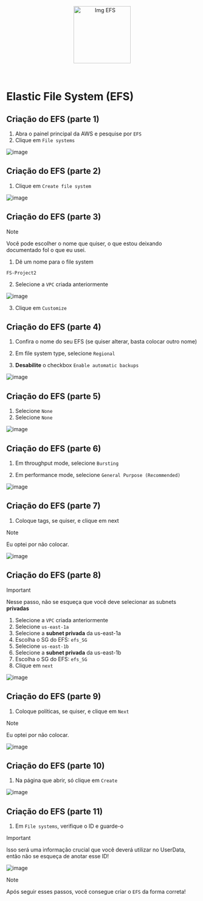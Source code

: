 <p align="center">
  <img src="https://github.com/user-attachments/assets/1771a917-45b2-4bdd-82ed-91a6a2e50b80" alt="Img EFS" width="150">
</p>
<br>

# Elastic File System (EFS)

## Criação do EFS (parte 1)

1. Abra o painel principal da AWS e pesquise por `EFS`
2. Clique em `File systems`

![image](https://github.com/user-attachments/assets/4dc1d97f-7bb7-4152-894e-8001b8488a60)

## Criação do EFS (parte 2)

1. Clique em `Create file system`

![image](https://github.com/user-attachments/assets/f7c30818-2e3c-40e1-87ac-9f47beb8c746)

## Criação do EFS (parte 3)

> [!NOTE]
> Você pode escolher o nome que quiser, o que estou deixando documentado foI o que eu usei.

1. Dê um nome para o file system

`FS-Project2`

2. Selecione a `VPC` criada anteriormente

![image](https://github.com/user-attachments/assets/9aeb86da-4165-4af9-b925-3c070e2f88e1)

3. Clique em `Customize`

## Criação do EFS (parte 4)

1. Confira o nome do seu EFS (se quiser alterar, basta colocar outro nome)

2. Em file system type, selecione `Regional`

3. **Desabilite** o checkbox `Enable automatic backups`

![image](https://github.com/user-attachments/assets/5a006d4c-87e8-4015-8bb0-c584614c441a)

## Criação do EFS (parte 5)

1. Selecione `None`
2. Selecione `None`

![image](https://github.com/user-attachments/assets/c0dfaabf-74e5-4d31-9134-c0e01a28b8e4)

## Criação do EFS (parte 6)

1. Em throughput mode, selecione `Bursting`

2. Em performance mode, selecione `General Purpose (Recommended)`

![image](https://github.com/user-attachments/assets/1c8396ef-132b-40f3-8c49-7d3b7fcc7bcf)


## Criação do EFS (parte 7)

1. Coloque tags, se quiser, e clique em next

> [!NOTE]
> Eu optei por não colocar.

![image](https://github.com/user-attachments/assets/1304c264-0311-45ae-b421-41b0511f7d16)

## Criação do EFS (parte 8)

> [!IMPORTANT]
> Nesse passo, não se esqueça que você deve selecionar as subnets **privadas**

1. Selecione a `VPC` criada anteriormente
2. Selecione `us-east-1a`   
3. Selecione a **subnet privada** da us-east-1a
4. Escolha o SG do EFS: `efs_SG`
5. Selecione `us-east-1b`
6. Selecione a **subnet privada** da us-east-1b
7. Escolha o SG do EFS: `efs_SG`
8. Clique em `next`

![image](https://github.com/user-attachments/assets/1bb4a0b7-6465-44d0-bcd6-431aa18c1595)

## Criação do EFS (parte 9)

1. Coloque políticas, se quiser, e clique em `Next`

> [!NOTE]
> Eu optei por não colocar.

![image](https://github.com/user-attachments/assets/96cef37c-d9c9-4215-9895-b9299b2cd7a5)

## Criação do EFS (parte 10)

1. Na página que abrir, só clique em `Create`

![image](https://github.com/user-attachments/assets/395cdbd5-63a5-4e9c-ae29-4c271e7dd980)

## Criação do EFS (parte 11)

1. Em `File systems`, verifique o ID e guarde-o

> [!IMPORTANT]
> Isso será uma informação crucial que você deverá utilizar no UserData, então não se esqueça de anotar esse ID!

![image](https://github.com/user-attachments/assets/e1a3bad4-060d-4cef-9ee0-25023babcde2)

> [!NOTE]
> Após seguir esses passos, você consegue criar o `EFS` da forma correta!
